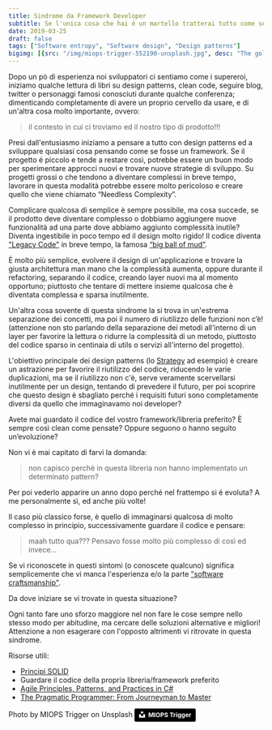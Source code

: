 ```yaml
---
title: Sindrome da Framework Developer
subtitle: Se l'unica cosa che hai è un martello tratterai tutto come se fosse un chiodo!
date: 2019-03-25
draft: false
tags: ["Software entropy", "Software design", "Design patterns"]
bigimg: [{src: "/img/miops-trigger-552190-unsplash.jpg", desc: "The golden hammer"}]
---
```


 Dopo un pò di esperienza noi sviluppatori ci sentiamo come i supereroi, iniziamo qualche lettura di libri su design patterns, clean code, seguire blog, twitter o personaggi famosi conosciuti durante qualche conferenza; dimenticando completamente di avere un proprio cervello da usare, e di un'altra cosa molto importante, ovvero: 
 
 >il contesto in cui ci troviamo ed il nostro tipo di prodotto!!!

Presi dall'entusiasmo iniziamo a pensare a tutto con design patterns ed a sviluppare qualsiasi cosa pensando come se fosse un framework.
Se il progetto é piccolo e tende a restare così, potrebbe essere un buon modo per sperimentare approcci nuovi e trovare nuove strategie di sviluppo.
Su progetti grossi o che tendono a diventare complessi in breve tempo, lavorare in questa modalità potrebbe essere molto pericoloso e creare quello che viene chiamato “Needless Complexity”.

Complicare qualcosa di semplice è sempre possibile, ma cosa succede, se il prodotto deve diventare complesso o dobbiamo aggiungere nuove funzionalità ad una parte dove abbiamo aggiunto complessità inutile?
Diventa ingestibile in poco tempo ed il design molto rigido! Il codice diventa ["Legacy Code"](https://en.wikipedia.org/wiki/Legacy_code) in breve tempo, la famosa [“big ball of mud”](https://en.wikipedia.org/wiki/Big_ball_of_mud).

È molto più semplice, evolvere il design di un'applicazione e trovare la giusta architettura man mano che la complessità aumenta, oppure durante il refactoring, separando il codice, creando layer nuovi ma al momento opportuno; piuttosto che tentare di mettere insieme qualcosa che è diventata complessa e sparsa inutilmente.

Un'altra cosa sovente di questa sindrome la si trova in un'estrema separazione dei concetti, ma poi il numero di riutilizzo delle funzioni non c’è! (attenzione non sto parlando della separazione dei metodi all'interno di un layer per favorire la lettura o ridurre la complessità di un metodo, piuttosto del codice sparso in centinaia di utils o servizi all'interno del progetto).

L'obiettivo principale dei design patterns (lo [Strategy](https://en.wikipedia.org/wiki/Strategy_pattern) ad esempio) è creare un astrazione per favorire il riutilizzo del codice, riducendo le varie duplicazioni, ma se il riutilizzo non c'è, serve veramente scervellarsi inutilmente per un design, tentando di prevedere il futuro, per poi scoprire che questo design è sbagliato perché i requisiti futuri sono completamente diversi da quello che immaginavamo noi developer?

Avete mai guardato il codice del vostro framework/libreria preferito?
È sempre così clean come pensate? Oppure seguono o hanno seguito un’evoluzione?

Non vi è mai capitato di farvi la domanda:

>non capisco perchè in questa libreria non hanno implementato un determinato pattern?

Per poi vederlo apparire un anno dopo perché nel frattempo si é evoluta? 
A me personalmente sì, ed anche più volte!

Il caso più classico forse, è quello di immaginarsi qualcosa di molto complesso in principio, successivamente guardare il codice e pensare: 

>maah tutto qua??? Pensavo fosse molto più complesso di così ed invece...

Se vi riconoscete in questi sintomi (o conoscete qualcuno) significa semplicemente che vi manca l'esperienza e/o la parte ["software craftsmanship"](https://en.wikipedia.org/wiki/Software_craftsmanship).

Da dove iniziare se vi trovate in questa situazione?

Ogni tanto fare uno sforzo maggiore nel non fare le cose sempre nello stesso modo  per abitudine, ma cercare delle soluzioni alternative e migliori!
Attenzione a non esagerare con l'opposto altrimenti vi ritrovate in questa sindrome.

Risorse utili:

* [Principi SOLID](/post/solid-principles)
* Guardare il codice della propria libreria/framework preferito
* [Agile Principles, Patterns, and Practices in C#](https://www.amazon.com/Agile-Principles-Patterns-Practices-PRACTS-ebook/dp/B0051TM4GI/ref=pd_sim_351_6/164-0957370-8645367?_encoding=UTF8&pd_rd_i=B0051TM4GI&pd_rd_r=134300eb-4ff9-11e9-8022-3521c0a11248&pd_rd_w=nmGxL&pd_rd_wg=Y5rKm&pf_rd_p=90485860-83e9-4fd9-b838-b28a9b7fda30&pf_rd_r=54RSWYMDBT3C948FKKTX&psc=1&refRID=54RSWYMDBT3C948FKKTX)
* [The Pragmatic Programmer: From Journeyman to Master](https://www.amazon.com/Pragmatic-Programmer-Journeyman-Master-ebook/dp/B003GCTQAE/ref=sr_1_1?crid=ZLB6UVU0XX93&keywords=pragmatic+programmer&qid=1553626834&s=digital-text&sprefix=pragmatic%2Cdigital-text%2C223&sr=1-1)

Photo by MIOPS Trigger on Unsplash
<a style="background-color:black;color:white;text-decoration:none;padding:4px 6px;font-family:-apple-system, BlinkMacSystemFont, &quot;San Francisco&quot;, &quot;Helvetica Neue&quot;, Helvetica, Ubuntu, Roboto, Noto, &quot;Segoe UI&quot;, Arial, sans-serif;font-size:12px;font-weight:bold;line-height:1.2;display:inline-block;border-radius:3px" href="https://unsplash.com/@miops?utm_medium=referral&amp;utm_campaign=photographer-credit&amp;utm_content=creditBadge" target="_blank" rel="noopener noreferrer" title="Download free do whatever you want high-resolution photos from MIOPS Trigger"><span style="display:inline-block;padding:2px 3px"><svg xmlns="http://www.w3.org/2000/svg" style="height:12px;width:auto;position:relative;vertical-align:middle;top:-2px;fill:white" viewBox="0 0 32 32"><title>unsplash-logo</title><path d="M10 9V0h12v9H10zm12 5h10v18H0V14h10v9h12v-9z"></path></svg></span><span style="display:inline-block;padding:2px 3px">MIOPS Trigger</span></a>
